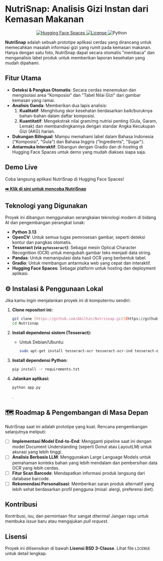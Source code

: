 # NutriSnap: Analisis Gizi Instan dari Kemasan Makanan

<p align="center">
  <a href="https://huggingface.co/spaces/abilhzn/NutriSnap-Demo">
    <img src="https://img.shields.io/badge/%F0%9F%A4%97%20Hugging%20Face-Spaces-yellow" alt="Hugging Face Spaces">
  </a>
  <a href="LICENSE">
    <img src="https://img.shields.io/badge/License-BSD_3--Clause-blue.svg" alt="License">
  </a>
  <img src="https://img.shields.io/badge/python-3.10-blue.svg" alt="Python">
</p>

**NutriSnap** adalah sebuah prototipe aplikasi cerdas yang dirancang untuk memecahkan masalah informasi gizi yang rumit pada kemasan makanan. Hanya dengan satu foto, NutriSnap dapat secara otomatis "membaca" dan menganalisis label produk untuk memberikan laporan kesehatan yang mudah dipahami.

## Fitur Utama

- **Deteksi & Pangkas Otomatis**: Secara cerdas menemukan dan mengisolasi area "Komposisi" dan "Tabel Nilai Gizi" dari gambar kemasan yang ramai.
- **Analisis Ganda**: Memberikan dua lapis analisis:
  1.  **Kualitatif**: Menghitung skor kesehatan berdasarkan baik/buruknya bahan-bahan dalam daftar komposisi.
  2.  **Kuantitatif**: Mengekstrak nilai gram/mg nutrisi penting (Gula, Garam, Lemak) dan membandingkannya dengan standar Angka Kecukupan Gizi (AKG) harian.
- **Dukungan Bilingual**: Mampu memahami label dalam Bahasa Indonesia ("Komposisi", "Gula") dan Bahasa Inggris ("Ingredients", "Sugar").
- **Antarmuka Interaktif**: Dibangun dengan Gradio dan di-hosting di Hugging Face Spaces untuk demo yang mudah diakses siapa saja.

## Demo Live

Coba langsung aplikasi NutriSnap di Hugging Face Spaces!

**[➡️ Klik di sini untuk mencoba NutriSnap](https://huggingface.co/spaces/abilhzn/NutriSnap-Demo)**

## Teknologi yang Digunakan

Proyek ini dibangun menggunakan serangkaian teknologi modern di bidang AI dan pengembangan perangkat lunak:

- **Python 3.13**
- **OpenCV**: Untuk semua tugas pemrosesan gambar, seperti deteksi kontur dan pangkas otomatis.
- **Tesseract (via `pytesseract`)**: Sebagai mesin Optical Character Recognition (OCR) untuk mengubah gambar teks menjadi data string.
- **Pandas**: Untuk memanipulasi data hasil OCR yang berbentuk tabel.
- **Gradio**: Untuk membangun antarmuka web yang cepat dan interaktif.
- **Hugging Face Spaces**: Sebagai platform untuk hosting dan deployment aplikasi.

## ⚙️ Instalasi & Penggunaan Lokal

Jika kamu ingin menjalankan proyek ini di komputermu sendiri:

1.  **Clone repositori ini:**
    ```bash
    git clone [https://github.com/Abilhzn/Nutrisnap.git](https://github.com/Abilhzn/Nutrisnap.git)
    cd Nutrisnap
    ```

2.  **Install dependensi sistem (Tesseract):**
    * Untuk Debian/Ubuntu:
        ```bash
        sudo apt-get install tesseract-ocr tesseract-ocr-ind tesseract-ocr-eng
        ```

3.  **Install dependensi Python:**
    ```bash
    pip install -r requirements.txt
    ```

4.  **Jalankan aplikasi:**
    ```bash
    python app.py
    ```
    .

## 🗺️ Roadmap & Pengembangan di Masa Depan

NutriSnap saat ini adalah prototipe yang kuat. Rencana pengembangan selanjutnya meliputi:
- [ ] **Implementasi Model End-to-End**: Mengganti pipeline saat ini dengan model Document Understanding (seperti Donut atau LayoutLM) untuk akurasi yang lebih tinggi.
- [ ] **Analisis Berbasis LLM**: Menggunakan Large Language Models untuk pemahaman konteks bahan yang lebih mendalam dan pembersihan data OCR yang lebih cerdas.
- [ ] **Fitur Scan Barcode**: Mendapatkan informasi produk langsung dari database barcode.
- [ ] **Rekomendasi Personalisasi**: Memberikan saran produk alternatif yang lebih sehat berdasarkan profil pengguna (misal: alergi, preferensi diet).

## Kontribusi

Kontribusi, isu, dan permintaan fitur sangat diterima! Jangan ragu untuk membuka *issue* baru atau mengajukan *pull request*.

##  Lisensi

Proyek ini dilisensikan di bawah **Lisensi BSD 3-Clause**. Lihat file `LICENSE` untuk detail lengkap.
